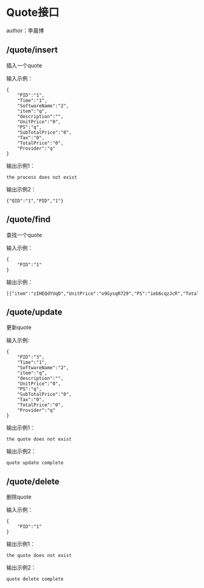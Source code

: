 # Quote接口
author：李晨博

## /quote/insert
插入一个quote

输入示例：
```
{
    "PID":"1",               
    "Time":"1",
    "SoftwareName":"2",
    "item":"q",
    "description":"",
    "UnitPrice":"0",
    "PS":"q",
    "SubTotalPrice":"0",
    "Tax":"0",
    "TotalPrice":"0",
    "Provider":"q"
}
```

输出示例1：
```
the process does not exist
```
输出示例2：
```
{"QID":"1","PID","1"}
```

## /quote/find
查找一个quote

输入示例：
```
{
    "PID":"1"
}
```
输出示例：
```
[{"item":"zIHEQdYUqD","UnitPrice":"o9GysqR729","PS":"ieb6cqzJcR","TotalPrice":"Fhs2ZIR2FI","description":"0pqI2VhxQu","Time":"13:59:16","Tax":"WBfLEGIHMS","QID":3,"SubTotalPrice":"rbUzW54KcX","Provider":"2ugF3AnQF4"}]
```

## /quote/update
更新quote

输入示例:
```
{               
    "PID":"3",
    "Time":"1",
    "SoftwareName":"2",
    "item":"q",
    "description":"",
    "UnitPrice":"0",
    "PS":"q",
    "SubTotalPrice":"0",
    "Tax":"0",
    "TotalPrice":"0",
    "Provider":"q"
}
```

输出示例1：
```
the quote does not exist
```
输出示例2：
```
quote update complete
```

## /quote/delete
删除quote

输入示例：
```
{
    "PID":"1"
}
```
输出示例1：
```
the quote does not exist
```
输出示例2：
```
quote delete complete
```